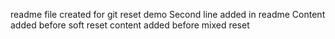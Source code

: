 readme file created for git reset demo
Second line added in readme
Content added before soft reset
content added before mixed reset
